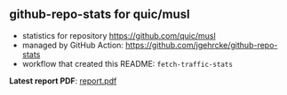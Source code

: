 ## github-repo-stats for quic/musl

- statistics for repository https://github.com/quic/musl
- managed by GitHub Action: https://github.com/jgehrcke/github-repo-stats
- workflow that created this README: `fetch-traffic-stats`

**Latest report PDF**: [report.pdf](https://github.com/njjetha/github-traffic/raw/github-repo-stats/quic/musl/latest-report/report.pdf)

